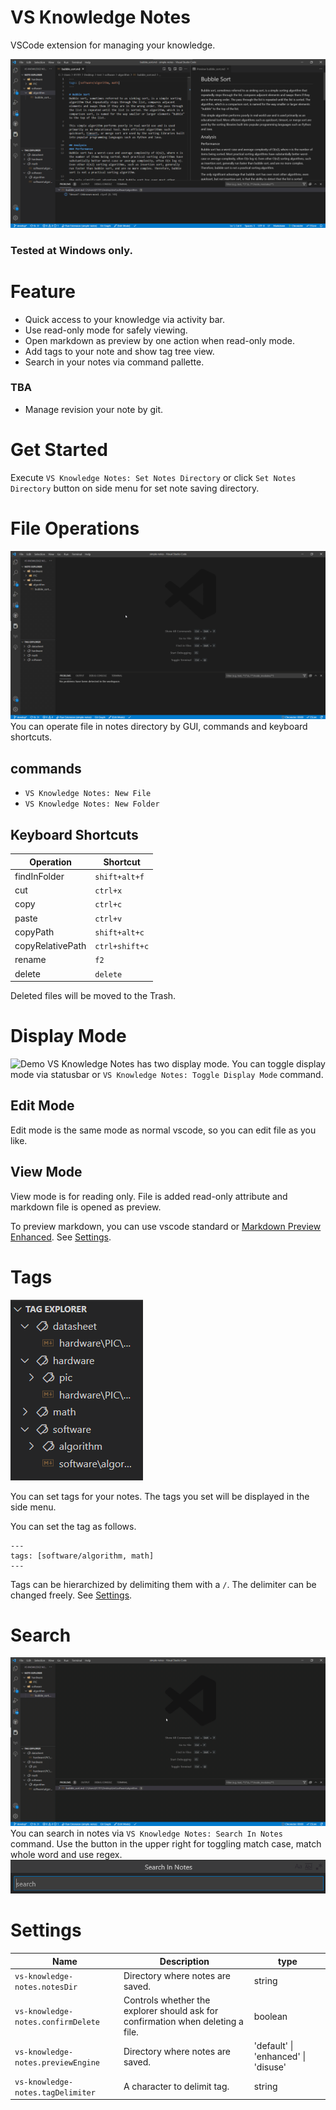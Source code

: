 # VS Knowledge Notes
VSCode extension for managing your knowledge.

![Sample](./img/sample.png)

### Tested at **Windows** only.

# Feature
- Quick access to your knowledge via activity bar.
- Use read-only mode for safely viewing.
- Open markdown as preview by one action when read-only mode.
- Add tags to your note and show tag tree view.
- Search in your notes via command pallette.
### TBA
- Manage revision your note by git.

# Get Started
Execute `VS Knowledge Notes: Set Notes Directory` or click `Set Notes Directory` button on side menu for set note saving directory.

# File Operations
![Demo](./img/file_operations.gif)
You can operate file in notes directory by GUI, commands and keyboard shortcuts.
## commands
 - `VS Knowledge Notes: New File`
 - `VS Knowledge Notes: New Folder`
## Keyboard Shortcuts
| Operation        | Shortcut       |
| ---------------- | -------------- |
| findInFolder     | `shift+alt+f`  |
| cut              | `ctrl+x`       |
| copy             | `ctrl+c`       |
| paste            | `ctrl+v`       |
| copyPath         | `shift+alt+c`  |
| copyRelativePath | `ctrl+shift+c` |
| rename           | `f2`           |
| delete           | `delete`       |

Deleted files will be moved to the Trash.

# Display Mode
![Demo](./img/display_mode.gif)
VS Knowledge Notes has two display mode. You can toggle display mode via statusbar or `VS Knowledge Notes: Toggle Display Mode` command.
## Edit Mode
Edit mode is the same mode as normal vscode, so you can edit file
as you like.
## View Mode
View mode is for reading only. File is added read-only attribute and markdown file is opened as preview.

To preview markdown, you can use vscode standard or [Markdown Preview Enhanced](https://marketplace.visualstudio.com/items?itemName=shd101wyy.markdown-preview-enhanced). See [Settings](#Settings).

# Tags
![Tag Explorer](./img/tag_explorer.png)

You can set tags for your notes. The tags you set will be displayed in the side menu.

You can set the tag as follows.

```
---
tags: [software/algorithm, math]
---
```
Tags can be hierarchized by delimiting them with a `/`. The delimiter can be changed freely. See [Settings](#Settings).

# Search
![Demo](./img/search_demo.gif)
You can search in notes via `VS Knowledge Notes: Search In Notes` command.
Use the button in the upper right for toggling match case, match whole word and use regex.
![SearchCommand](./img/search_command.png)

# Settings
| Name                               | Description                                                                     | type                                |
| ---------------------------------- | ------------------------------------------------------------------------------- | ----------------------------------- |
| `vs-knowledge-notes.notesDir`      | Directory where notes are saved.                                                | string                              |
| `vs-knowledge-notes.confirmDelete` | Controls whether the explorer should ask for confirmation when deleting a file. | boolean                             |
| `vs-knowledge-notes.previewEngine` | Directory where notes are saved.                                                | 'default' \| 'enhanced' \| 'disuse' |
| `vs-knowledge-notes.tagDelimiter`  | A character to delimit tag.                                                     | string                              |
